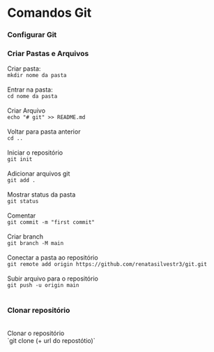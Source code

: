 # Comandos Git

### Configurar Git


### Criar Pastas e Arquivos
Criar pasta: <br>
`mkdir nome da pasta` 
<br>
<br>
Entrar na pasta:<br>
`cd nome da pasta`
<br>
<br>
Criar Arquivo<br>
`echo "# git" >> README.md`
<br>
<br>
Voltar para pasta anterior<br>
`cd ..`
<br>
<br>
Iniciar o repositório<br>
`git init`
<br>
<br>
Adicionar arquivos git<br>
`git add .`
<br>
<br>
Mostrar status da pasta<br>
`git status`
<br>
<br>
Comentar<br>
`git commit -m "first commit"`
<br>
<br>
Criar branch<br>
`git branch -M main`
<br>
<br>
Conectar a pasta ao repositório<br>
`git remote add origin https://github.com/renatasilvestr3/git.git`
<br>
<br>
Subir arquivo para o repositório <br>
`git push -u origin main`
<br>
<br>
### Clonar repositório
<br>
Clonar o repositório <br>
`git clone (+ url do repostótio)`

